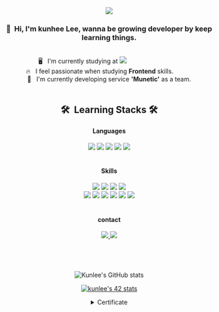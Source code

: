 <div width="100%" height="100%" align="center">
  <img src="https://capsule-render.vercel.app/api?type=waving&color=gradient&customColorList=1,6,14,18,20&height=180&section=header&text=Keep%20Learning&fontSize=50&fontAlignY=40" />

  <h3>👋 &nbsp;Hi, I'm kunhee Lee, wanna be growing developer by keep learning things.<br /></h3>
  <br />
  🖥 &nbsp; I'm currently studying at <img src="https://img.shields.io/badge/42Seoul-black?style=flat-square&logo=42&logoColor=ffffff" />&nbsp;&nbsp;&nbsp;&nbsp;&nbsp;&nbsp;&nbsp;&nbsp;&nbsp;&nbsp;&nbsp;&nbsp;&nbsp;&nbsp;&nbsp;&nbsp;&nbsp;&nbsp;&nbsp;&nbsp;&nbsp;&nbsp;&nbsp;&nbsp;&nbsp;&nbsp;&nbsp;&nbsp;&nbsp;&nbsp;&nbsp;<br />
  🔥 &nbsp; I feel passionate when studying <b>Frontend</b> skills.&nbsp;&nbsp;&nbsp;&nbsp;&nbsp;&nbsp;&nbsp;&nbsp;&nbsp;&nbsp;&nbsp;<br />
  🚀 &nbsp; I'm currently developing service <b>'Munetic'</b> as a team. <br /><br />
  <h2>🛠 &nbsp;Learning Stacks&nbsp;🛠 <br/></h2>
  <h4>Languages</h4>
  <div>
    <img src="https://img.shields.io/badge/JavaScript-F7DF1E?style=for-the-badge&logo=JavaScript&logoColor=black" />
    <img src="https://img.shields.io/badge/TypeScript-007ACC?style=for-the-badge&logo=typescript&logoColor=white" />
    <img src="https://img.shields.io/badge/Html-E34F26?style=for-the-badge&logo=Html5&logoColor=white" />
    <img src="https://img.shields.io/badge/CSS-1572B6?style=for-the-badge&logo=CSS3&logoColor=white" />
    <img src="https://img.shields.io/badge/C-A8B9CC?style=for-the-badge&logo=C&logoColor=white" />
  </div>
  <br />
  <h4>Skills</h4>
  <div>
    <img src="https://img.shields.io/badge/React-61DAFB?style=for-the-badge&logo=React&logoColor=black" />
    <img src="https://img.shields.io/badge/Redux-593D88?style=for-the-badge&logo=redux&logoColor=white" />
    <img src="https://img.shields.io/badge/styled--components-DB7093?style=for-the-badge&logo=styled-components&logoColor=white" />
    <img src="https://img.shields.io/badge/Material--UI-0081CB?style=for-the-badge&logo=material-ui&logoColor=white" />
  </div>
  <div>
    <img src="https://img.shields.io/badge/Jest-C21325?style=flat-square&logo=Jest&logoColor=white" />
    <img src="https://img.shields.io/badge/Next.js-000000?style=flat-square&logo=Next.js&logoColor=white" />
    <img src="https://img.shields.io/badge/Node.js-43853D?style=flat-square&logo=node.js&logoColor=white" />
    <img src="https://img.shields.io/badge/Express.js-404D59?style=flat-square&logo=Express" />
    <img src="https://img.shields.io/badge/Docker-2496ED?style=flat-square&logo=Docker&logoColor=white" />
    <img src="https://img.shields.io/badge/Swagger-85EA2D?style=flat-square&logo=Swagger&logoColor=black" />
  </div>

  <br />
  <h4>contact</h4>
  <div>
    <a href="mailto:42.4.kunlee@gmail.com">
      <img src="https://img.shields.io/badge/42.4.kunlee@gmail.com-EA4335?style=flat-square&logo=Gmail&logoColor=white" />
    </a>
    <a href="https://www.instagram.com/kunkun716/">
      <img src="https://img.shields.io/badge/Instagram-E4405F?style=flat-square&logo=Instagram&logoColor=white" />
    </a>
  </div>

  <h2><br /></h2>  

![Kunlee's GitHub stats](https://github-readme-stats.vercel.app/api?username=leekh716&show_icons=true&theme=buefy)
<div>
  
[![kunlee's 42 stats](https://badge42.herokuapp.com/api/stats/kunlee?cursus=42cursus)](https://github.com/JaeSeoKim/badge42) 
  </div>
<details>
<summary>Certificate</summary>
<img src="https://42js.vercel.app/api/v1/certificate/js-piscine-beta/kunlee" alt="kunlee" width="480px" />
</details>

</div>
</div>
